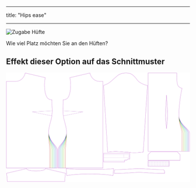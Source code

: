 - - -
title: "Hips ease"
- - -

![Zugabe Hüfte](hipsease.svg)

Wie viel Platz möchten Sie an den Hüften?

## Effekt dieser Option auf das Schnittmuster

![Dieses Bild zeigt den Effekt dieser Option, indem es mehrere Varianten überlagert, die einen anderen Wert für diese Option haben](simone_hipsease_sample.svg "Effect of this option on the pattern")
